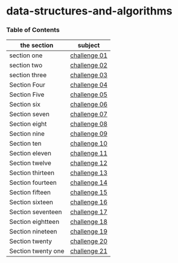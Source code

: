 # data-structures-and-algorithms

### Table of Contents

| the section        | subject                                                                                                              |
| ------------------ | -------------------------------------------------------------------------------------------------------------------- |
| section one        | [challenge 01](challenges/challenge-01/README.md)                                                                    |
| section two        | [challenge 02](challenges/challenge-02/README.md)                                                                    |
| section three      | [challenge 03](challenges/challenge-03/README.md)                                                                    |
| Section Four       | [challenge 04](https://docs.google.com/spreadsheets/d/11jCmZciGvRuKhXDzqX7kuDSQAOOGw7GARvPqL2YpGGU/edit?usp=sharing) |
| Section Five       | [challenge 05](Data-Structures/challenge-05/linked-list/README.md)                                                   |
| Section six        | [challenge 06](Data-Structures/challenge-06/linked_list_insertions/README.md)                                        |
| Section seven      | [challenge 07](Data-Structures/challenge-07/ll-kth-from-end/README.md)                                               |
| Section eight      | [challenge 08](Data-Structures/challenge-08/ll_zip/README.md)                                                        |
| Section nine       | [challenge 09](https://docs.google.com/spreadsheets/d/1WN-JrFp3wsV2XioFocBZaRwkR15zy0isUdQRXvtIi4A/edit#gid=0)       |
| Section ten        | [challenge 10](Data-Structures/stacks_and_queues/stacks_and_queues/README.md)                                        |
| Section eleven     | [challenge 11](challenges/queue_with_stacks/README.md)                                                               |
| Section twelve     | [challenge 12](challenges/fifo_animal_shelter/README.md)                                                             |
| Section thirteen   | [challenge 13](challenges/multi_bracket_validation/README.md)                                                        |
| Section fourteen   | [challenge 14](https://docs.google.com/spreadsheets/d/1m1fUckd_rjXtIc-50U2ozWW3ov9zcRr19XEaVD6dhPo/edit#gid=0)       |
| Section fifteen    | [challenge 15](Data-Structures/trees/README.md)                                                                      |
| Section sixteen    | [challenge 16](Data-Structures/trees/README.md)                                                                      |
| Section seventeen  | [challenge 17](challenges/tree-breadth-first/README.md)                                                              |
| Section eightteen  | [challenge 18](challenges/tree-fizz-buzz/README.md)                                                                  |
| Section nineteen   | [challenge 19](challenges/insertion-sort/README.md)                                                                  |
| Section twenty     | [challenge 20](challenges/merge-sort/README.md)                                                                      |
| Section twenty one | [challenge 21](challenges/quick-sort/README.md)                                                                      |
